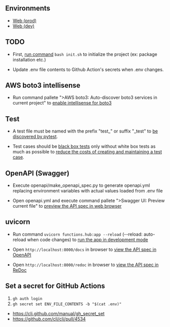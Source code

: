 ## Environments

- [Web (prod)](https://terakoyaweb.com/)
- [Web (dev)](https://dev.terakoyaweb.com/)

## TODO

- First, [run command](https://linuxfan.info/post-1486) `bash init.sh` to initialize the project (ex: package installation etc.)

- Update .env file contents to Github Action's secrets when .env changes.

## AWS boto3 intellisense

- Run command pallete ">AWS boto3: Auto-discover boto3 services in current project" to [enable intellisense for boto3](https://dev.classmethod.jp/articles/try-boto3-stubs/)

## Test

- A test file must be named with the prefix "test_" or suffix "_test" to [be discovered by pytest](https://www.tutorialspoint.com/pytest/pytest_identifying_test_files_and_functions.htm).

- Test cases should be [black box tests](https://shiftasia.com/ja/column/%E3%83%96%E3%83%A9%E3%83%83%E3%82%AF%E3%83%9C%E3%83%83%E3%82%AF%E3%82%B9%E3%83%86%E3%82%B9%E3%83%88%E3%81%A8%E3%81%AF/) only without white box tests as much as possible to [reduce the costs of creating and maintaining a test case](https://www.javatpoint.com/advantages-and-dsadvantages-of-black-box-testing).

## OpenAPI (Swagger)

- Execute openapi/make_openapi_spec.py to generate openapi.yml replacing environment variables with actual values loaded from .env file

- Open openapi.yml and execute command pallete ">Swagger UI: Preview current file" to [preview the API spec in web browser](https://marketplace.visualstudio.com/items?itemName=Arjun.swagger-viewer)

## uvicorn

- Run command `uvicorn functions.hub:app --reload` (--reload: auto-reload when code changes) to [run the app in development mode](https://fastapi.tiangolo.com/tutorial/first-steps/)

- Open `http://localhost:8000/docs` in browser to [view the API spec in OpenAPI](https://fastapi.tiangolo.com/tutorial/first-steps/#interactive-api-docs)

- Open `http://localhost:8000/redoc` in browser to [view the API spec in ReDoc](https://fastapi.tiangolo.com/tutorial/first-steps/#alternative-api-docs)

## Set a secret for GitHub Actions

1. `gh auth login`
2. `gh secret set ENV_FILE_CONTENTS -b "$(cat .env)"`

- https://cli.github.com/manual/gh_secret_set
- https://github.com/cli/cli/pull/4534
